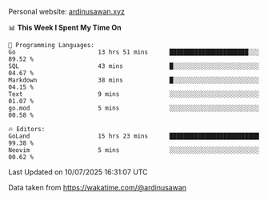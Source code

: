 Personal website: [ardinusawan.xyz](https://ardinusawan.xyz)

<!--START_SECTION:waka-->
📊 **This Week I Spent My Time On** 

```text
💬 Programming Languages: 
Go                       13 hrs 51 mins      ██████████████████████░░░   89.52 % 
SQL                      43 mins             █░░░░░░░░░░░░░░░░░░░░░░░░   04.67 % 
Markdown                 38 mins             █░░░░░░░░░░░░░░░░░░░░░░░░   04.15 % 
Text                     9 mins              ░░░░░░░░░░░░░░░░░░░░░░░░░   01.07 % 
go.mod                   5 mins              ░░░░░░░░░░░░░░░░░░░░░░░░░   00.58 % 

🔥 Editors: 
GoLand                   15 hrs 23 mins      █████████████████████████   99.38 % 
Neovim                   5 mins              ░░░░░░░░░░░░░░░░░░░░░░░░░   00.62 % 
```


 Last Updated on 10/07/2025 16:31:07 UTC
<!--END_SECTION:waka-->
Data taken from https://wakatime.com/@ardinusawan
